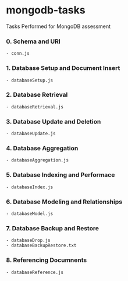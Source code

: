 # mongodb-tasks
Tasks Performed for MongoDB assessment

### 0. Schema and URI
    - conn.js

### 1. Database Setup and Document Insert
    - databaseSetup.js

### 2. Database Retrieval
    - databaseRetrieval.js

### 3. Database Update and Deletion
    - databaseUpdate.js

### 4. Database Aggregation
    - databaseAggregation.js

### 5. Database Indexing and Performace
    - databaseIndex.js

### 6. Database Modeling and Relationships
    - databaseModel.js

### 7. Database Backup and Restore
    - databaseDrop.js
    - databaseBackupRestore.txt

### 8. Referencing Documnents
    - databaseReference.js
